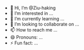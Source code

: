 - 👋 Hi, I’m @Ziu-haking
- 👀 I’m interested in ...
- 🌱 I’m currently learning ...
- 💞️ I’m looking to collaborate on ...
- 📫 How to reach me ...
- 😄 Pronouns: ...
- ⚡ Fun fact: ...

<!---
Ziu-haking/Ziu-haking is a ✨ special ✨ repository because its `README.md` (this file) appears on your GitHub profile.
You can click the Preview link to take a look at your changes.
--->
